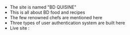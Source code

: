 - The site is named "BD QUISINE"
- This is all about BD food and recipes
- The few renowned chefs are mentioned here
- Three types of user authentication system are built here
- Live site :
